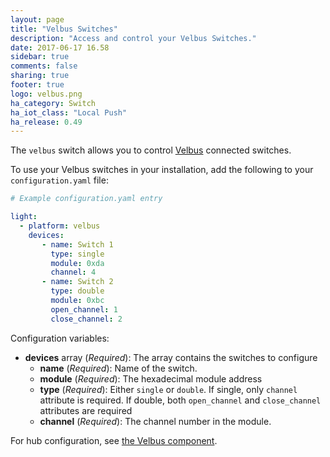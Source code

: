 ```yaml
---
layout: page
title: "Velbus Switches"
description: "Access and control your Velbus Switches."
date: 2017-06-17 16.58
sidebar: true
comments: false
sharing: true
footer: true
logo: velbus.png
ha_category: Switch
ha_iot_class: "Local Push"
ha_release: 0.49
---
```


The `velbus` switch allows you to control [Velbus](http://www.velbus.eu) connected switches.

To use your Velbus switches in your installation, add the following to your `configuration.yaml` file:

```yaml
# Example configuration.yaml entry

light:
  - platform: velbus
    devices:
       - name: Switch 1
         type: single
         module: 0xda
         channel: 4
       - name: Switch 2
         type: double
         module: 0xbc
         open_channel: 1
         close_channel: 2
```

Configuration variables:
- **devices** array (*Required*): The array contains the switches to configure
  - **name** (*Required*): Name of the switch.
  - **module** (*Required*): The hexadecimal module address
  - **type** (*Required*): Either `single` or `double`. If single, only `channel` attribute is required. If double, both `open_channel` and `close_channel` attributes are required
  - **channel** (*Required*): The channel number in the module.

For hub configuration, see [the Velbus component](/components/velbus/).
